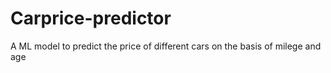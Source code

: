 # Carprice-predictor
A ML model to predict the price of different cars on the basis of milege and age 
